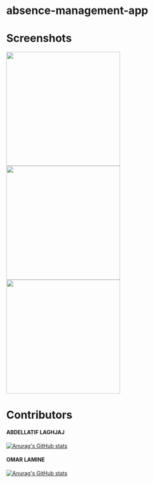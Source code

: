 # absence-management-app
# Screenshots

<p float="left">
<img src="https://i.ibb.co/xqTWnTJ/Screenshot-1666837187.png" width="300px">
<img src="https://i.ibb.co/wcHyt39/Screenshot-1666837196.png" width="300px">
<img src="https://i.ibb.co/zZ5kXYh/Screenshot-1666837204.png" width="300px">
</p>

# Contributors

<h4>ABDELLATIF LAGHJAJ</h4>

[![Anurag's GitHub stats](https://github-readme-stats.vercel.app/api?username=abdellatif-laghjaj&count_private=true&show_icons=true&theme=react)](https://github.com/omarlamin01/Dairy-Farm-Management-System)

<h4> OMAR LAMINE </h4>

[![Anurag's GitHub stats](https://github-readme-stats.vercel.app/api?username=omarlamin01&count_private=true&show_icons=true&theme=vue-dark)](https://github.com/omarlamin01/Dairy-Farm-Management-System)
